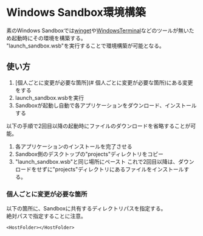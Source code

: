 # Windows Sandbox環境構築
素のWindows Sandboxでは[winget](https://github.com/microsoft/winget-cli)や[WindowsTerminal](https://github.com/microsoft/terminal)などのツールが無いため起動時にその環境を構築する。\
"launch_sandbox.wsb"を実行することで環境構築が可能となる。

## 使い方
1. [個人ごとに変更が必要な箇所](# 個人ごとに変更が必要な箇所)にある変更をする
1. launch_sandbox.wsbを実行
1. Sandboxが起動し自動で各アプリケーションをダウンロード、インストールする

以下の手順で2回目以降の起動時にファイルのダウンロードを省略することが可能。
1. 各アプリケーションのインストールを完了させる
1. Sandbox側のデスクトップの"projects"ディレクトリをコピー
1. "launch_sandbox.wsb"と同じ場所にペースト
これで2回目以降は、ダウンロードをせずに"projects"ディレクトリにあるファイルをインストールする。

### 個人ごとに変更が必要な箇所
以下の箇所に、Sandboxに共有するディレクトリパスを指定する。\
絶対パスで指定することに注意。
```
<HostFolder></HostFolder>
```
